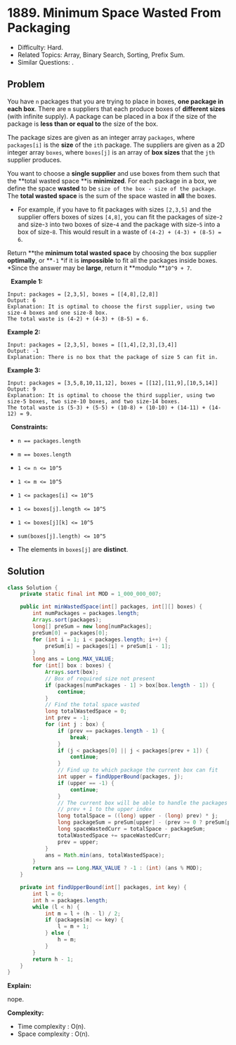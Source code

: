 # 1889. Minimum Space Wasted From Packaging

- Difficulty: Hard.
- Related Topics: Array, Binary Search, Sorting, Prefix Sum.
- Similar Questions: .

## Problem

You have ```n``` packages that you are trying to place in boxes, **one package in each box**. There are ```m``` suppliers that each produce boxes of **different sizes** (with infinite supply). A package can be placed in a box if the size of the package is **less than or equal to** the size of the box.

The package sizes are given as an integer array ```packages```, where ```packages[i]``` is the **size** of the ```ith``` package. The suppliers are given as a 2D integer array ```boxes```, where ```boxes[j]``` is an array of **box sizes** that the ```jth``` supplier produces.

You want to choose a **single supplier** and use boxes from them such that the **total wasted space **is **minimized**. For each package in a box, we define the space **wasted** to be ```size of the box - size of the package```. The **total wasted space** is the sum of the space wasted in **all** the boxes.


	
- For example, if you have to fit packages with sizes ```[2,3,5]``` and the supplier offers boxes of sizes ```[4,8]```, you can fit the packages of size-```2``` and size-```3``` into two boxes of size-```4``` and the package with size-```5``` into a box of size-```8```. This would result in a waste of ```(4-2) + (4-3) + (8-5) = 6```.


Return **the **minimum total wasted space** by choosing the box supplier **optimally**, or **```-1``` *if it is **impossible** to fit all the packages inside boxes. *Since the answer may be **large**, return it **modulo **```10^9 + 7```.

 
**Example 1:**

```
Input: packages = [2,3,5], boxes = [[4,8],[2,8]]
Output: 6
Explanation: It is optimal to choose the first supplier, using two size-4 boxes and one size-8 box.
The total waste is (4-2) + (4-3) + (8-5) = 6.
```

**Example 2:**

```
Input: packages = [2,3,5], boxes = [[1,4],[2,3],[3,4]]
Output: -1
Explanation: There is no box that the package of size 5 can fit in.
```

**Example 3:**

```
Input: packages = [3,5,8,10,11,12], boxes = [[12],[11,9],[10,5,14]]
Output: 9
Explanation: It is optimal to choose the third supplier, using two size-5 boxes, two size-10 boxes, and two size-14 boxes.
The total waste is (5-3) + (5-5) + (10-8) + (10-10) + (14-11) + (14-12) = 9.
```

 
**Constraints:**


	
- ```n == packages.length```
	
- ```m == boxes.length```
	
- ```1 <= n <= 10^5```
	
- ```1 <= m <= 10^5```
	
- ```1 <= packages[i] <= 10^5```
	
- ```1 <= boxes[j].length <= 10^5```
	
- ```1 <= boxes[j][k] <= 10^5```
	
- ```sum(boxes[j].length) <= 10^5```
	
- The elements in ```boxes[j]``` are **distinct**.



## Solution

```java
class Solution {
    private static final int MOD = 1_000_000_007;

    public int minWastedSpace(int[] packages, int[][] boxes) {
        int numPackages = packages.length;
        Arrays.sort(packages);
        long[] preSum = new long[numPackages];
        preSum[0] = packages[0];
        for (int i = 1; i < packages.length; i++) {
            preSum[i] = packages[i] + preSum[i - 1];
        }
        long ans = Long.MAX_VALUE;
        for (int[] box : boxes) {
            Arrays.sort(box);
            // Box of required size not present
            if (packages[numPackages - 1] > box[box.length - 1]) {
                continue;
            }
            // Find the total space wasted
            long totalWastedSpace = 0;
            int prev = -1;
            for (int j : box) {
                if (prev == packages.length - 1) {
                    break;
                }
                if (j < packages[0] || j < packages[prev + 1]) {
                    continue;
                }
                // Find up to which package the current box can fit
                int upper = findUpperBound(packages, j);
                if (upper == -1) {
                    continue;
                }
                // The current box will be able to handle the packages from
                // prev + 1 to the upper index
                long totalSpace = ((long) upper - (long) prev) * j;
                long packageSum = preSum[upper] - (prev >= 0 ? preSum[prev] : 0);
                long spaceWastedCurr = totalSpace - packageSum;
                totalWastedSpace += spaceWastedCurr;
                prev = upper;
            }
            ans = Math.min(ans, totalWastedSpace);
        }
        return ans == Long.MAX_VALUE ? -1 : (int) (ans % MOD);
    }

    private int findUpperBound(int[] packages, int key) {
        int l = 0;
        int h = packages.length;
        while (l < h) {
            int m = l + (h - l) / 2;
            if (packages[m] <= key) {
                l = m + 1;
            } else {
                h = m;
            }
        }
        return h - 1;
    }
}
```

**Explain:**

nope.

**Complexity:**

* Time complexity : O(n).
* Space complexity : O(n).
